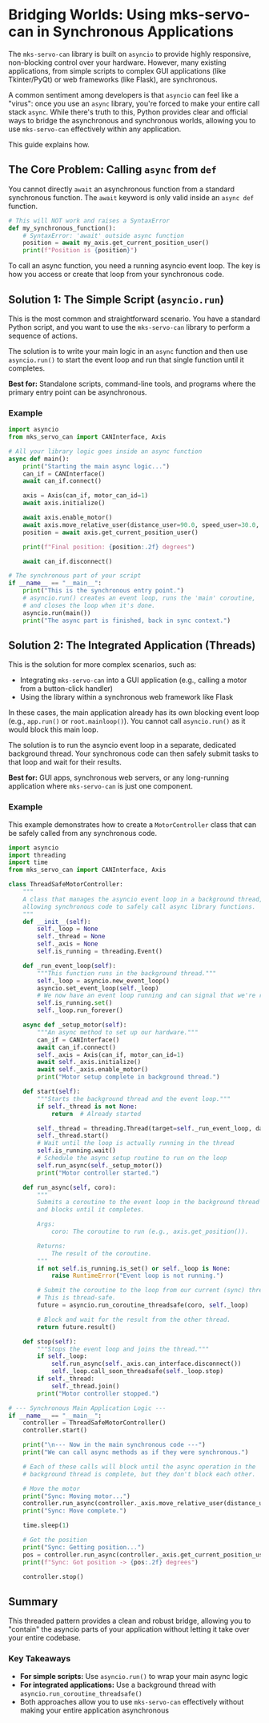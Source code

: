 # Bridging Worlds: Using mks-servo-can in Synchronous Applications

The `mks-servo-can` library is built on `asyncio` to provide highly responsive, non-blocking control over your hardware. However, many existing applications, from simple scripts to complex GUI applications (like Tkinter/PyQt) or web frameworks (like Flask), are synchronous.

A common sentiment among developers is that `asyncio` can feel like a "virus": once you use an `async` library, you're forced to make your entire call stack `async`. While there's truth to this, Python provides clear and official ways to bridge the asynchronous and synchronous worlds, allowing you to use `mks-servo-can` effectively within any application.

This guide explains how.

## The Core Problem: Calling `async` from `def`

You cannot directly `await` an asynchronous function from a standard synchronous function. The `await` keyword is only valid inside an `async def` function.

```python
# This will NOT work and raises a SyntaxError
def my_synchronous_function():
    # SyntaxError: 'await' outside async function
    position = await my_axis.get_current_position_user()
    print(f"Position is {position}")
```

To call an async function, you need a running asyncio event loop. The key is how you access or create that loop from your synchronous code.

## Solution 1: The Simple Script (`asyncio.run`)

This is the most common and straightforward scenario. You have a standard Python script, and you want to use the `mks-servo-can` library to perform a sequence of actions.

The solution is to write your main logic in an `async` function and then use `asyncio.run()` to start the event loop and run that single function until it completes.

**Best for:** Standalone scripts, command-line tools, and programs where the primary entry point can be asynchronous.

### Example

```python
import asyncio
from mks_servo_can import CANInterface, Axis

# All your library logic goes inside an async function
async def main():
    print("Starting the main async logic...")
    can_if = CANInterface()
    await can_if.connect()

    axis = Axis(can_if, motor_can_id=1)
    await axis.initialize()

    await axis.enable_motor()
    await axis.move_relative_user(distance_user=90.0, speed_user=30.0, wait=True)
    position = await axis.get_current_position_user()

    print(f"Final position: {position:.2f} degrees")

    await can_if.disconnect()

# The synchronous part of your script
if __name__ == "__main__":
    print("This is the synchronous entry point.")
    # asyncio.run() creates an event loop, runs the 'main' coroutine,
    # and closes the loop when it's done.
    asyncio.run(main())
    print("The async part is finished, back in sync context.")
```

## Solution 2: The Integrated Application (Threads)

This is the solution for more complex scenarios, such as:

- Integrating `mks-servo-can` into a GUI application (e.g., calling a motor from a button-click handler)
- Using the library within a synchronous web framework like Flask

In these cases, the main application already has its own blocking event loop (e.g., `app.run()` or `root.mainloop()`). You cannot call `asyncio.run()` as it would block this main loop.

The solution is to run the asyncio event loop in a separate, dedicated background thread. Your synchronous code can then safely submit tasks to that loop and wait for their results.

**Best for:** GUI apps, synchronous web servers, or any long-running application where `mks-servo-can` is just one component.

### Example

This example demonstrates how to create a `MotorController` class that can be safely called from any synchronous code.

```python
import asyncio
import threading
import time
from mks_servo_can import CANInterface, Axis

class ThreadSafeMotorController:
    """
    A class that manages the asyncio event loop in a background thread,
    allowing synchronous code to safely call async library functions.
    """
    def __init__(self):
        self._loop = None
        self._thread = None
        self._axis = None
        self.is_running = threading.Event()

    def _run_event_loop(self):
        """This function runs in the background thread."""
        self._loop = asyncio.new_event_loop()
        asyncio.set_event_loop(self._loop)
        # We now have an event loop running and can signal that we're ready.
        self.is_running.set()
        self._loop.run_forever()

    async def _setup_motor(self):
        """An async method to set up our hardware."""
        can_if = CANInterface()
        await can_if.connect()
        self._axis = Axis(can_if, motor_can_id=1)
        await self._axis.initialize()
        await self._axis.enable_motor()
        print("Motor setup complete in background thread.")

    def start(self):
        """Starts the background thread and the event loop."""
        if self._thread is not None:
            return  # Already started

        self._thread = threading.Thread(target=self._run_event_loop, daemon=True)
        self._thread.start()
        # Wait until the loop is actually running in the thread
        self.is_running.wait()
        # Schedule the async setup routine to run on the loop
        self.run_async(self._setup_motor())
        print("Motor controller started.")

    def run_async(self, coro):
        """
        Submits a coroutine to the event loop in the background thread
        and blocks until it completes.

        Args:
            coro: The coroutine to run (e.g., axis.get_position()).

        Returns:
            The result of the coroutine.
        """
        if not self.is_running.is_set() or self._loop is None:
            raise RuntimeError("Event loop is not running.")

        # Submit the coroutine to the loop from our current (sync) thread.
        # This is thread-safe.
        future = asyncio.run_coroutine_threadsafe(coro, self._loop)

        # Block and wait for the result from the other thread.
        return future.result()

    def stop(self):
        """Stops the event loop and joins the thread."""
        if self._loop:
            self.run_async(self._axis.can_interface.disconnect())
            self._loop.call_soon_threadsafe(self._loop.stop)
        if self._thread:
            self._thread.join()
        print("Motor controller stopped.")

# --- Synchronous Main Application Logic ---
if __name__ == "__main__":
    controller = ThreadSafeMotorController()
    controller.start()

    print("\n--- Now in the main synchronous code ---")
    print("We can call async methods as if they were synchronous.")

    # Each of these calls will block until the async operation in the
    # background thread is complete, but they don't block each other.

    # Move the motor
    print("Sync: Moving motor...")
    controller.run_async(controller._axis.move_relative_user(distance_user=45.0, speed_user=30.0, wait=True))
    print("Sync: Move complete.")

    time.sleep(1)

    # Get the position
    print("Sync: Getting position...")
    pos = controller.run_async(controller._axis.get_current_position_user())
    print(f"Sync: Got position -> {pos:.2f} degrees")

    controller.stop()
```

## Summary

This threaded pattern provides a clean and robust bridge, allowing you to "contain" the asyncio parts of your application without letting it take over your entire codebase.

### Key Takeaways

- **For simple scripts:** Use `asyncio.run()` to wrap your main async logic
- **For integrated applications:** Use a background thread with `asyncio.run_coroutine_threadsafe()`
- Both approaches allow you to use `mks-servo-can` effectively without making your entire application asynchronous
